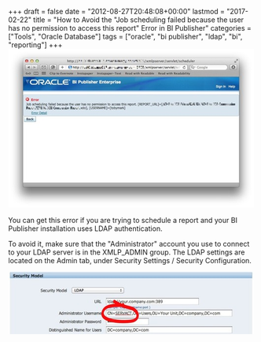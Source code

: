 +++
draft       = false
date        = "2012-08-27T20:48:08+00:00"
lastmod     = "2017-02-22"
title       = "How to Avoid the \"Job scheduling failed because the user has no permission to access this report\" Error in BI Publisher"
categories  = ["Tools", "Oracle Database"]
tags        = ["oracle", "bi publisher", "ldap", "bi", "reporting"]
+++
![](/img/2012-08-27-bi-publisher-job-scheduling-failed-because-the-user-has-no-permission-to-access-this-report/864dbb90dbf623eb4f36b26a3ecf315cfec7121cf33e16730b6060c6572dfb35.jpg)

You can get this error if you are trying to schedule a report and your BI Publisher installation uses LDAP authentication.

To avoid it, make sure that the "Administrator" account you use to connect to your LDAP server is in the XMLP_ADMIN group. The LDAP settings are located on the Admin tab, under Security Settings / Security Configuration.

![](/img/2012-08-27-bi-publisher-job-scheduling-failed-because-the-user-has-no-permission-to-access-this-report/c44997adb44d6687468d544341fcd25b818ebdd46087d1849c38e855ee874488.jpg)
